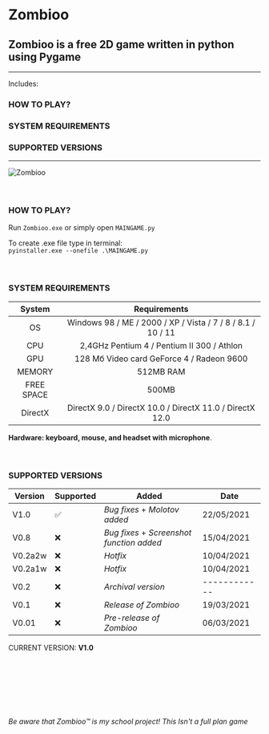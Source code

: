 # Zombioo
## Zombioo is a free 2D game written in python using Pygame

---
Includes:
### HOW TO PLAY?
### SYSTEM REQUIREMENTS
### SUPPORTED VERSIONS
---

![Zombioo](demo/demoNEW.gif)
<br />
<br />
<br />
### HOW TO PLAY?
Run ```Zombioo.exe``` or simply open ```MAINGAME.py```

To create .exe file type in terminal:     
```pyinstaller.exe --onefile .\MAINGAME.py```
<br />
<br /> 
<br />
### SYSTEM REQUIREMENTS 

| System     | Requirements                                                       |
|:----------:|:------------------------------------------------------------------:|
| OS         | Windows 98 / ME / 2000 / XP / Vista / 7 / 8 / 8.1 / 10 / 11        |
| CPU        | 2,4GHz Pentium 4 / Pentium II 300  / Athlon                        |
| GPU        | 128 Мб Video card GeForce 4 / Radeon 9600                          |
| MEMORY     | 512MB RAM                                                          |
| FREE SPACE | 500MB                                                              |
| DirectX    | DirectX 9.0 / DirectX 10.0 / DirectX 11.0 / DirectX 12.0           |

<b>Hardware: keyboard, mouse, and headset with microphone</b>.
<br />
<br />
<br />

### SUPPORTED VERSIONS
| Version | Supported          | Added                                      | Date       |
| ------- | ------------------ | ------------------------------------------ | ---------- |
| V1.0    | :white_check_mark: | *Bug fixes* + *Molotov added*              | 22/05/2021 |
| V0.8    | :x:                | *Bug fixes* + *Screenshot function added*  | 15/04/2021 |
| V0.2a2w | :x:                | *Hotfix*                                   | 10/04/2021 |
| V0.2a1w | :x:                | *Hotfix*                                   | 10/04/2021 |
| V0.2    | :x:                | *Archival version*                         |------------|
| V0.1    | :x:                | *Release of Zombioo*                       | 19/03/2021 |
| V0.01   | :x:                | *Pre-release of Zombioo*                   | 06/03/2021 |

CURRENT VERSION: <b>V1.0</b>

<br />
<br />
<br />
<br />
<br />
<br /> 

*Be aware that Zombioo™ is my school project!*
*This Isn't a full plan game*
